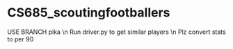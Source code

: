 # CS685_scoutingfootballers
USE BRANCH pika \n
Run driver.py to get similar players \n
Plz convert stats to per 90
